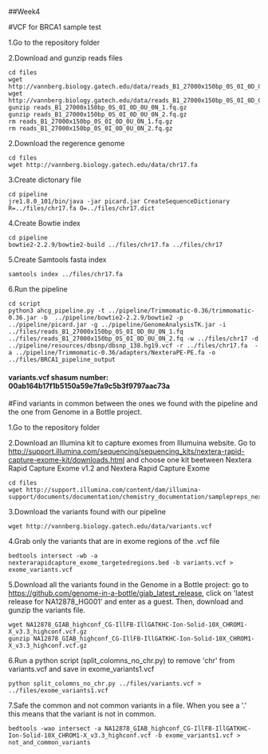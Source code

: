 
##Week4

#VCF for BRCA1 sample test

1.Go to the repository folder

2.Download and gunzip reads files

```{sh}
cd files
wget http://vannberg.biology.gatech.edu/data/reads_B1_27000x150bp_0S_0I_0D_0U_0N_1.fq.gz 
wget http://vannberg.biology.gatech.edu/data/reads_B1_27000x150bp_0S_0I_0D_0U_0N_2.fq.gz 
gunzip reads_B1_27000x150bp_0S_0I_0D_0U_0N_1.fq.gz 
gunzip reads_B1_27000x150bp_0S_0I_0D_0U_0N_2.fq.gz
rm reads_B1_27000x150bp_0S_0I_0D_0U_0N_1.fq.gz 
rm reads_B1_27000x150bp_0S_0I_0D_0U_0N_2.fq.gz 
```

2.Download the regerence genome

```{sh}
cd files 
wget http://vannberg.biology.gatech.edu/data/chr17.fa
```

3.Create dictonary file

```{sh}
cd pipeline
jre1.8.0_101/bin/java -jar picard.jar CreateSequenceDictionary R=../files/chr17.fa O=../files/chr17.dict
```

4.Create Bowtie index

```{sh}
cd pipeline
bowtie2-2.2.9/bowtie2-build ../files/chr17.fa ../files/chr17
```
5.Create Samtools fasta index

```{sh}
samtools index ../files/chr17.fa
```
6.Run the pipeline

```{sh}
cd script
python3 ahcg_pipeline.py -t ../pipeline/Trimmomatic-0.36/trimmomatic-0.36.jar -b  ../pipeline/bowtie2-2.2.9/bowtie2 -p ../pipeline/picard.jar -g ../pipeline/GenomeAnalysisTK.jar -i ../files/reads_B1_27000x150bp_0S_0I_0D_0U_0N_1.fq    ../files/reads_B1_27000x150bp_0S_0I_0D_0U_0N_2.fq -w ../files/chr17 -d ../pipeline/resources/dbsnp/dbsnp_138.hg19.vcf -r ../files/chr17.fa  -a ../pipeline/Trimmomatic-0.36/adapters/NexteraPE-PE.fa -o ../files/BRCA1_pipeline_output
```

#### variants.vcf shasum number: 00ab164b17f1b5150a59e7fa9c5b3f9797aac73a

#Find variants in common between the ones we found with the pipeline and the one from Genome in a Bottle project. 

1.Go to the repository folder

2.Download an Illumina kit to capture exomes from Illumuina website. Go to http://support.illumina.com/sequencing/sequencing_kits/nextera-rapid-capture-exome-kit/downloads.html and choose one kit beetween Nextera Rapid Capture Exome v1.2 and Nextera Rapid Capture Exome 

```{sh}
cd files
wget http://support.illumina.com/content/dam/illumina-support/documents/documentation/chemistry_documentation/samplepreps_nextera/nexterarapidcapture/nexterarapidcapture_exome_targetedregions.bed
```

3.Download the variants found with our pipeline

```{sh}
wget http://vannberg.biology.gatech.edu/data/variants.vcf
```

4.Grab only the variants that are in exome regions of the .vcf file

```{sh}
bedtools intersect -wb -a nexterarapidcapture_exome_targetedregions.bed -b variants.vcf > exome_variants.vcf
```

5.Download all the variants found in the Genome in a Bottle project: go to https://github.com/genome-in-a-bottle/giab_latest_release, click on 'latest release for NA12878_HG001' and enter as a guest. Then, download and gunzip the variants file.

```{sh}
wget NA12878_GIAB_highconf_CG-IllFB-IllGATKHC-Ion-Solid-10X_CHROM1-X_v3.3_highconf.vcf.gz
gunzip NA12878_GIAB_highconf_CG-IllFB-IllGATKHC-Ion-Solid-10X_CHROM1-X_v3.3_highconf.vcf.gz
```
6.Run a python script (split_colomns_no_chr.py) to remove 'chr' from variants.vcf and save in exome_variants1.vcf

```{sh}
python split_colomns_no_chr.py ../files/variants.vcf > ../files/exome_variants1.vcf
```
7.Safe the common and not common variants in a file. When you see a '.' this means that the variant is not in common.

```{sh}
bedtools -wao intersect -a NA12878_GIAB_highconf_CG-IllFB-IllGATKHC-Ion-Solid-10X_CHROM1-X_v3.3_highconf.vcf -b exome_variants1.vcf > not_and_common_variants
```
